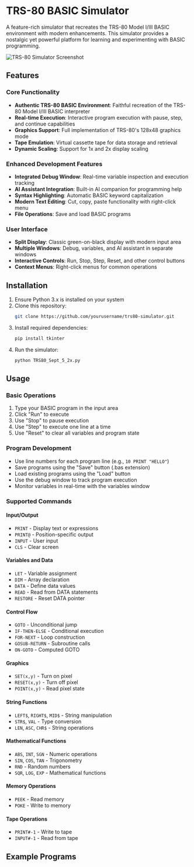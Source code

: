 # TRS-80 BASIC Simulator

A feature-rich simulator that recreates the TRS-80 Model I/III BASIC environment with modern enhancements. This simulator provides a nostalgic yet powerful platform for learning and experimenting with BASIC programming.

![TRS-80 Simulator Screenshot](screenshot.png) <!-- You'll need to add this -->

## Features

### Core Functionality
- **Authentic TRS-80 BASIC Environment**: Faithful recreation of the TRS-80 Model I/III BASIC interpreter
- **Real-time Execution**: Interactive program execution with pause, step, and continue capabilities
- **Graphics Support**: Full implementation of TRS-80's 128x48 graphics mode
- **Tape Emulation**: Virtual cassette tape for data storage and retrieval
- **Dynamic Scaling**: Support for 1x and 2x display scaling

### Enhanced Development Features
- **Integrated Debug Window**: Real-time variable inspection and execution tracking
- **AI Assistant Integration**: Built-in AI companion for programming help
- **Syntax Highlighting**: Automatic BASIC keyword capitalization
- **Modern Text Editing**: Cut, copy, paste functionality with right-click menu
- **File Operations**: Save and load BASIC programs

### User Interface
- **Split Display**: Classic green-on-black display with modern input area
- **Multiple Windows**: Debug, variables, and AI assistant in separate windows
- **Interactive Controls**: Run, Stop, Step, Reset, and other control buttons
- **Context Menus**: Right-click menus for common operations

## Installation

1. Ensure Python 3.x is installed on your system
2. Clone this repository:
   ```bash
   git clone https://github.com/yourusername/trs80-simulator.git
   ```
3. Install required dependencies:
   ```bash
   pip install tkinter
   ```
4. Run the simulator:
   ```bash
   python TRS80_Sept_5_2x.py
   ```

## Usage

### Basic Operations
1. Type your BASIC program in the input area
2. Click "Run" to execute
3. Use "Stop" to pause execution
4. Use "Step" to execute one line at a time
5. Use "Reset" to clear all variables and program state

### Program Development
- Use line numbers for each program line (e.g., `10 PRINT "HELLO"`)
- Save programs using the "Save" button (.bas extension)
- Load existing programs using the "Load" button
- Use the debug window to track program execution
- Monitor variables in real-time with the variables window

### Supported Commands

#### Input/Output
- `PRINT` - Display text or expressions
- `PRINT@` - Position-specific output
- `INPUT` - User input
- `CLS` - Clear screen

#### Variables and Data
- `LET` - Variable assignment
- `DIM` - Array declaration
- `DATA` - Define data values
- `READ` - Read from DATA statements
- `RESTORE` - Reset DATA pointer

#### Control Flow
- `GOTO` - Unconditional jump
- `IF-THEN-ELSE` - Conditional execution
- `FOR-NEXT` - Loop construction
- `GOSUB-RETURN` - Subroutine calls
- `ON-GOTO` - Computed GOTO

#### Graphics
- `SET(x,y)` - Turn on pixel
- `RESET(x,y)` - Turn off pixel
- `POINT(x,y)` - Read pixel state

#### String Functions
- `LEFT$`, `RIGHT$`, `MID$` - String manipulation
- `STR$`, `VAL` - Type conversion
- `LEN`, `ASC`, `CHR$` - String operations

#### Mathematical Functions
- `ABS`, `INT`, `SGN` - Numeric operations
- `SIN`, `COS`, `TAN` - Trigonometry
- `RND` - Random numbers
- `SQR`, `LOG`, `EXP` - Mathematical functions

#### Memory Operations
- `PEEK` - Read memory
- `POKE` - Write to memory

#### Tape Operations
- `PRINT#-1` - Write to tape
- `INPUT#-1` - Read from tape

## Example Programs
